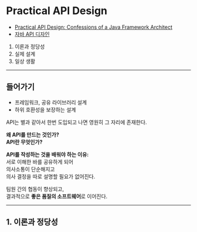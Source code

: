 # Practical API Design

- [Practical API Design: Confessions of a Java Framework Architect](https://www.apress.com/gp/book/9781430209737)
- [자바 API 디자인](https://wikibook.co.kr/practical-api-design/)

1. 이론과 정당성
1. 실제 설계
1. 일상 생활

---

## 들어가기

- 프레임워크, 공유 라이브러리 설계
- 하위 호환성을 보장하는 설계

API는 별과 같아서 한번 도입되고 나면 영원히 그 자리에 존재한다.

**왜 API를 만드는 것인가?**  
**API란 무엇인가?**

**API를 작성하는 것을 배워야 하는 이유:**  
서로 이해한 바를 공유하게 되어  
의사소통이 단순해지고  
의사 결정을 따로 설명할 필요가 없어진다.

팀원 간의 협동이 향상되고,  
결과적으로 **좋은 품질의 소프트웨어**로 이어진다.

---

## 1. 이론과 정당성
